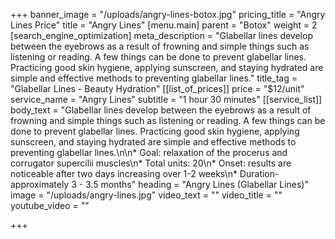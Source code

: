 +++
banner_image = "/uploads/angry-lines-botox.jpg"
pricing_title = "Angry Lines Price"
title = "Angry Lines"
[menu.main]
parent = "Botox"
weight = 2
[search_engine_optimization]
meta_description = "Glabellar lines develop between the eyebrows as a result of frowning and simple things such as listening or reading. A few things can be done to prevent glabellar lines. Practicing good skin hygiene, applying sunscreen, and staying hydrated are simple and effective methods to preventing glabellar lines."
title_tag = "Glabellar Lines - Beauty Hydration"
[[list_of_prices]]
price = "$12/unit"
service_name = "Angry Lines"
subtitle = "1 hour 30 minutes"
[[service_list]]
body_text = "Glabellar lines develop between the eyebrows as a result of frowning and simple things such as listening or reading. A few things can be done to prevent glabellar lines. Practicing good skin hygiene, applying sunscreen, and staying hydrated are simple and effective methods to preventing glabellar lines.\n\n* Goal: relaxation of the procerus and corrugator supercilii muscles\n* Total units: 20\n* Onset: results are noticeable after two days increasing over 1-2 weeks\n* Duration- approximately 3 - 3.5 months"
heading = "Angry Lines (Glabellar Lines)"
image = "/uploads/angry-lines.jpg"
video_text = ""
video_title = ""
youtube_video = ""

+++
